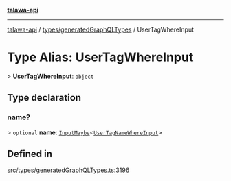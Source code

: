 [**talawa-api**](../../../README.md)

***

[talawa-api](../../../modules.md) / [types/generatedGraphQLTypes](../README.md) / UserTagWhereInput

# Type Alias: UserTagWhereInput

\> **UserTagWhereInput**: `object`

## Type declaration

### name?

\> `optional` **name**: [`InputMaybe`](InputMaybe.md)\<[`UserTagNameWhereInput`](UserTagNameWhereInput.md)\>

## Defined in

[src/types/generatedGraphQLTypes.ts:3196](https://github.com/PalisadoesFoundation/talawa-api/blob/5c5b29a0ea487bda8306089fe128f43f3be29f94/src/types/generatedGraphQLTypes.ts#L3196)
